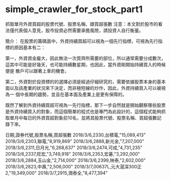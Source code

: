 # simple_crawler_for_stock_part1

抓取單月外資買超的股票代號、股票名稱、跟買超張數
注意：本文對於股市的看法僅代表個人意見，股市投資必然需要承擔風險，請投資人自行衡量。

簡介：
  在股票的籌碼面中，外資持續買超可以視為一個先行指標，可視為先行指標的原因基本有二：
  
  第一，外資資金龐大，因此無法一次買齊所需要的部位，所以通常需要分成數次，這其中可能是好幾天，也可能持續數星期，也因此，當外資剛開始持續買入的時候便是     散戶可以跟著上車的機會。
    
  第二，外資對於投資標的的選擇必須是經過仔細研究的，需要依據股票本身的基本面以及該產業的狀況來下決定，而非極短線的炒作，因此，外資持續買入可以被視為一     個中長期的趨勢，並且在基本面及產業上是更有保障的。
    
  既然了解到外資持續買超可視為一先行指標，那下一步自然就是開始觀察哪些股票是外資持續買入的對象，而這個簡單的程式也是專門為此設計的，這個程式能夠抓取單月中每日的外資買超對象前10名，並將其股票代號、股票名稱、買超張數記錄下來。


﻿日期,證券代號,股票名稱,買超張數
2018/3/6,2330,台積電,"15,089,413"
2018/3/6,2303,聯電,"8,919,869"
2018/3/6,2888,新光金,"7,207,000"
2018/3/6,2311,日月光,"6,268,637"
2018/3/6,2474,可成,"4,731,235"
2018/3/6,2337,旺宏,"3,749,918"
2018/3/6,2353,宏碁,"3,292,000"
2018/3/6,2884,玉山金,"2,714,000"
2018/3/6,2399,映泰,"2,602,000"
2018/3/6,2823,中壽,"2,506,000"
2018/3/7,00637L,元大滬深300正2,"19,349,000"
2018/3/7,2915,潤泰全,"8,477,394"
